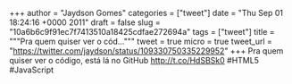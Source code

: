
+++
author = "Jaydson Gomes"
categories = ["tweet"]
date = "Thu Sep 01 18:24:16 +0000 2011"
draft = false
slug = "10a6b6c9f91ec7f7413510a18425cdfae272694a"
tags = ["tweet"]
title = """Pra quem quiser ver o cód..."""
tweet = true
micro = true
tweet_url = "https://twitter.com/jaydson/status/109330750335229952"
+++
Pra quem quiser ver o código, está lá no GitHub http://t.co/HdSBSk0 #HTML5 #JavaScript
